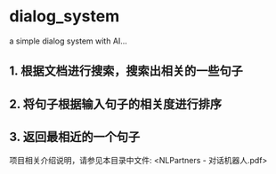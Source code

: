 # dialog_system
a simple dialog system with AI...
## 1. 根据文档进行搜索，搜索出相关的一些句子
## 2. 将句子根据输入句子的相关度进行排序
## 3. 返回最相近的一个句子

项目相关介绍说明，请参见本目录中文件: <NLPartners - 对话机器人.pdf>